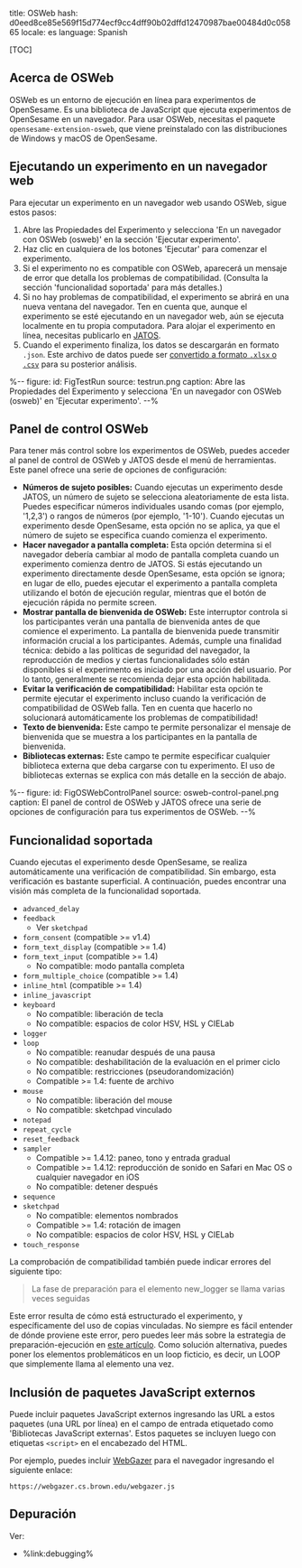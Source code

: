 title: OSWeb
hash: d0eed8ce85e569f15d774ecf9cc4dff90b02dffd12470987bae00484d0c05865
locale: es
language: Spanish

[TOC]


## Acerca de OSWeb

OSWeb es un entorno de ejecución en línea para experimentos de OpenSesame. Es una biblioteca de JavaScript que ejecuta experimentos de OpenSesame en un navegador. Para usar OSWeb, necesitas el paquete `opensesame-extension-osweb`, que viene preinstalado con las distribuciones de Windows y macOS de OpenSesame.


## Ejecutando un experimento en un navegador web

Para ejecutar un experimento en un navegador web usando OSWeb, sigue estos pasos:

1. Abre las Propiedades del Experimento y selecciona 'En un navegador con OSWeb (osweb)' en la sección 'Ejecutar experimento'.
2. Haz clic en cualquiera de los botones 'Ejecutar' para comenzar el experimento.
3. Si el experimento no es compatible con OSWeb, aparecerá un mensaje de error que detalla los problemas de compatibilidad. (Consulta la sección 'funcionalidad soportada' para más detalles.)
4. Si no hay problemas de compatibilidad, el experimento se abrirá en una nueva ventana del navegador. Ten en cuenta que, aunque el experimento se esté ejecutando en un navegador web, aún se ejecuta localmente en tu propia computadora. Para alojar el experimento en línea, necesitas publicarlo en [JATOS](%url:jatos%).
5. Cuando el experimento finaliza, los datos se descargarán en formato `.json`. Este archivo de datos puede ser [convertido a formato `.xlsx` o `.csv`](%url:manual/osweb/data%) para su posterior análisis.


%--
figure:
 id: FigTestRun
 source: testrun.png
 caption: Abre las Propiedades del Experimento y selecciona 'En un navegador con OSWeb (osweb)' en 'Ejecutar experimento'.
--%


## Panel de control OSWeb

Para tener más control sobre los experimentos de OSWeb, puedes acceder al panel de control de OSWeb y JATOS desde el menú de herramientas. Este panel ofrece una serie de opciones de configuración:

- **Números de sujeto posibles:** Cuando ejecutas un experimento desde JATOS, un número de sujeto se selecciona aleatoriamente de esta lista. Puedes especificar números individuales usando comas (por ejemplo, '1,2,3') o rangos de números (por ejemplo, '1-10'). Cuando ejecutas un experimento desde OpenSesame, esta opción no se aplica, ya que el número de sujeto se especifica cuando comienza el experimento.
- **Hacer navegador a pantalla completa:** Esta opción determina si el navegador debería cambiar al modo de pantalla completa cuando un experimento comienza dentro de JATOS. Si estás ejecutando un experimento directamente desde OpenSesame, esta opción se ignora; en lugar de ello, puedes ejecutar el experimento a pantalla completa utilizando el botón de ejecución regular, mientras que el botón de ejecución rápida no permite screen.
- **Mostrar pantalla de bienvenida de OSWeb:** Este interruptor controla si los participantes verán una pantalla de bienvenida antes de que comience el experimento. La pantalla de bienvenida puede transmitir información crucial a los participantes. Además, cumple una finalidad técnica: debido a las políticas de seguridad del navegador, la reproducción de medios y ciertas funcionalidades sólo están disponibles si el experimento es iniciado por una acción del usuario. Por lo tanto, generalmente se recomienda dejar esta opción habilitada.
- **Evitar la verificación de compatibilidad:** Habilitar esta opción te permite ejecutar el experimento incluso cuando la verificación de compatibilidad de OSWeb falla. Ten en cuenta que hacerlo no solucionará automáticamente los problemas de compatibilidad!
- **Texto de bienvenida:** Este campo te permite personalizar el mensaje de bienvenida que se muestra a los participantes en la pantalla de bienvenida.
- **Bibliotecas externas:** Este campo te permite especificar cualquier biblioteca externa que deba cargarse con tu experimento. El uso de bibliotecas externas se explica con más detalle en la sección de abajo.


%--
figure:
 id: FigOSWebControlPanel
 source: osweb-control-panel.png
 caption: El panel de control de OSWeb y JATOS ofrece una serie de opciones de configuración para tus experimentos de OSWeb.
--%


## Funcionalidad soportada

Cuando ejecutas el experimento desde OpenSesame, se realiza automáticamente una verificación de compatibilidad. Sin embargo, esta verificación es bastante superficial. A continuación, puedes encontrar una visión más completa de la funcionalidad soportada.

- `advanced_delay`
- `feedback`
    - Ver `sketchpad`
- `form_consent` (compatible >= v1.4)
- `form_text_display` (compatible >= 1.4)
- `form_text_input` (compatible >= 1.4)
    - No compatible: modo pantalla completa
- `form_multiple_choice` (compatible >= 1.4)
- `inline_html` (compatible >= 1.4)
- `inline_javascript`
- `keyboard`
    - No compatible: liberación de tecla
    - No compatible: espacios de color HSV, HSL y CIELab
- `logger`
- `loop`
    - No compatible: reanudar después de una pausa
    - No compatible: deshabilitación de la evaluación en el primer ciclo
    - No compatible: restricciones (pseudorandomización)
    - Compatible >= 1.4: fuente de archivo
- `mouse`
    - No compatible: liberación del mouse
    - No compatible: sketchpad vinculado
- `notepad`
- `repeat_cycle`
- `reset_feedback`
- `sampler`
    - Compatible >= 1.4.12: paneo, tono y entrada gradual
    - Compatible >= 1.4.12: reproducción de sonido en Safari en Mac OS o cualquier navegador en iOS
    - No compatible: detener después 
- `sequence`
- `sketchpad`
    - No compatible: elementos nombrados
    - Compatible >= 1.4: rotación de imagen
    - No compatible: espacios de color HSV, HSL y CIELab
- `touch_response`

La comprobación de compatibilidad también puede indicar errores del siguiente tipo:

> La fase de preparación para el elemento new_logger se llama varias veces seguidas

Este error resulta de cómo está estructurado el experimento, y específicamente del uso de copias vinculadas. No siempre es fácil entender de dónde proviene este error, pero puedes leer más sobre la estrategia de preparación-ejecución en [este artículo](%url:prepare-run%). Como solución alternativa, puedes poner los elementos problemáticos en un loop ficticio, es decir, un LOOP que simplemente llama al elemento una vez.

## Inclusión de paquetes JavaScript externos

Puede incluir paquetes JavaScript externos ingresando las URL a estos paquetes (una URL por línea) en el campo de entrada etiquetado como 'Bibliotecas JavaScript externas'. Estos paquetes se incluyen luego con etiquetas `<script>` en el encabezado del HTML.

Por ejemplo, puedes incluir [WebGazer](%url:webgazer%) para el navegador ingresando el siguiente enlace:

```
https://webgazer.cs.brown.edu/webgazer.js
```

## Depuración

Ver:

- %link:debugging%